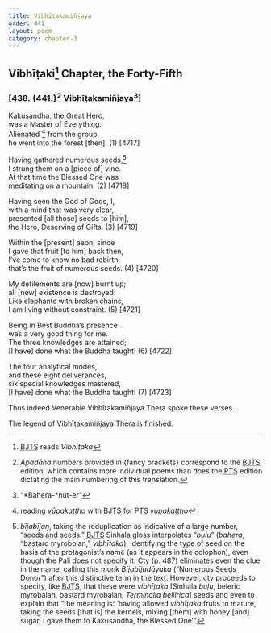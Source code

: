 ```yaml
---
title: Vibhīṭakamiñjaya
order: 441
layout: poem
category: chapter-3
---
```


## Vibhīṭaki[^1] Chapter, the Forty-Fifth

### \[438. {441.}[^2] Vibhīṭakamiñjaya[^3]\]

Kakusandha, the Great Hero,  
was a Master of Everything.  
Alienated [^4] from the group,  
he went into the forest \[then\]. (1) \[4717\]

Having gathered numerous seeds,[^5]  
I strung them on a \[piece of\] vine.  
At that time the Blessed One was  
meditating on a mountain. (2) \[4718\]

Having seen the God of Gods, I,  
with a mind that was very clear,  
presented \[all those\] seeds to \[him\],  
the Hero, Deserving of Gifts. (3) \[4719\]

Within the \[present\] aeon, since  
I gave that fruit \[to him\] back then,  
I’ve come to know no bad rebirth:  
that’s the fruit of numerous seeds. (4) \[4720\]

My defilements are \[now\] burnt up;  
all \[new\] existence is destroyed.  
Like elephants with broken chains,  
I am living without constraint. (5) \[4721\]

Being in Best Buddha’s presence  
was a very good thing for me.  
The three knowledges are attained;  
\[I have\] done what the Buddha taught! (6) \[4722\]

The four analytical modes,  
and these eight deliverances,  
six special knowledges mastered,  
\[I have\] done what the Buddha taught! (7) \[4723\]

Thus indeed Venerable Vibhīṭakamiñjaya Thera spoke these verses.

The legend of Vibhīṭakamiñjaya Thera is finished.

[^1]: <abbr title="Buddha Jayanthi Tripitaka Series">BJTS</abbr> reads *Vibhīṭaka*

[^2]: *Apadāna* numbers provided in {fancy brackets} correspond to the <abbr title="Buddha Jayanthi Tripitaka Series">BJTS</abbr> edition, which contains more individual poems than does the <abbr title="Pali Text Society">PTS</abbr> edition dictating the main numbering of this translation.

[^3]: “*Bahera-*nut-er”

[^4]: reading *vūpakaṭṭho* with <abbr title="Buddha Jayanthi Tripitaka Series">BJTS</abbr> for <abbr title="Pali Text Society">PTS</abbr> *vupakaṭṭho*

[^5]: *bījabījaŋ*, taking the reduplication as indicative of a large number, “seeds and seeds.” <abbr title="Buddha Jayanthi Tripitaka Series">BJTS</abbr> Sinhala gloss interpolates “*bulu*” (*bahera*, “bastard myrobolan,” *vibhītaka*), identifying the type of seed on the basis of the protagonist’s name (as it appears in the colophon), even though the Pali does not specify it. Cty (p. 487) eliminates even the clue in the name, calling this monk *Bījabījadāyaka* (“Numerous Seeds Donor”) after this distinctive term in the text. However, cty proceeds to specify, like <abbr title="Buddha Jayanthi Tripitaka Series">BJTS</abbr>, that these were *vibhīṭaka* \[Sinhala *buḷu*, beleric myrobalan, bastard myrobalan, *Terminalia bellirica*\] seeds and even to explain that “the meaning is: ‘having allowed *vibhīṭaka* fruits to mature, taking the seeds \[that is\] the kernels, mixing \[them\] with honey \[and\] sugar, I gave them to Kakusandha, the Blessed One’”
